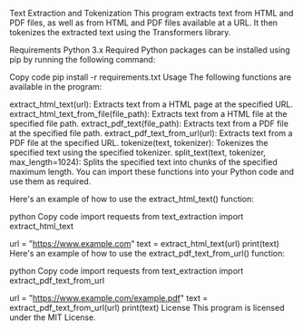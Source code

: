 Text Extraction and Tokenization
This program extracts text from HTML and PDF files, as well as from HTML and PDF files available at a URL. It then tokenizes the extracted text using the Transformers library.

Requirements
Python 3.x
Required Python packages can be installed using pip by running the following command:

Copy code
pip install -r requirements.txt
Usage
The following functions are available in the program:

extract_html_text(url): Extracts text from a HTML page at the specified URL.
extract_html_text_from_file(file_path): Extracts text from a HTML file at the specified file path.
extract_pdf_text(file_path): Extracts text from a PDF file at the specified file path.
extract_pdf_text_from_url(url): Extracts text from a PDF file at the specified URL.
tokenize(text, tokenizer): Tokenizes the specified text using the specified tokenizer.
split_text(text, tokenizer, max_length=1024): Splits the specified text into chunks of the specified maximum length.
You can import these functions into your Python code and use them as required.

Here's an example of how to use the extract_html_text() function:

python
Copy code
import requests
from text_extraction import extract_html_text

url = "https://www.example.com"
text = extract_html_text(url)
print(text)
Here's an example of how to use the extract_pdf_text_from_url() function:

python
Copy code
import requests
from text_extraction import extract_pdf_text_from_url

url = "https://www.example.com/example.pdf"
text = extract_pdf_text_from_url(url)
print(text)
License
This program is licensed under the MIT License.